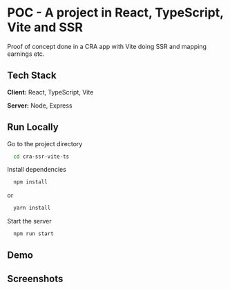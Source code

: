 
# POC - A project in React, TypeScript, Vite and SSR

Proof of concept done in a CRA app with Vite doing SSR and mapping earnings etc.

## Tech Stack

**Client:** React, TypeScript, Vite

**Server:** Node, Express
    
## Run Locally

Go to the project directory

```bash
  cd cra-ssr-vite-ts
```

Install dependencies

```bash
  npm install
```

or 

```bash
  yarn install
```

Start the server

```bash
  npm run start
```

## Demo



## Screenshots



